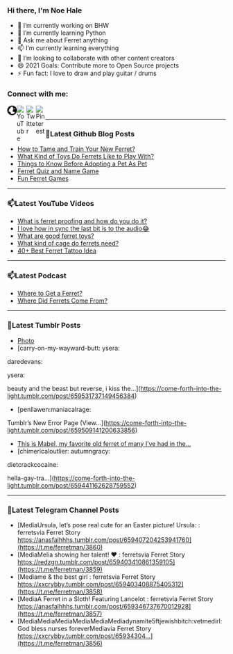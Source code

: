 ### Hi there, I'm Noe Hale

- 🔭 I’m currently working on BHW
- 🌱 I’m currently learning Python
- 💬 Ask me about Ferret anything
- 📫 I’m currently learning everything
- 🔭 I’m looking to collaborate with other content creators
- 😄 2021 Goals: Contribute more to Open Source projects
- ⚡ Fun fact: I love to draw and play guitar / drums

### Connect with me:

[<img align="left" alt="ferretvoice.com" width="22px" src="https://raw.githubusercontent.com/iconic/open-iconic/master/svg/globe.svg" />](https://ferretvoice.com)
[<img align="left" alt="YouTube" width="22px" src="https://cdn.jsdelivr.net/npm/simple-icons@v3/icons/youtube.svg" />](https://www.youtube.com/channel/UCk665XTfaMLVwFVWUmgnDiw)
[<img align="left" alt="Twitter" width="22px" src="https://cdn.jsdelivr.net/npm/simple-icons@v3/icons/twitter.svg" />](https://twitter.com/voiceferret)
[<img align="left" alt="Pinterest" width="22px" src="https://cdn.jsdelivr.net/npm/simple-icons@v3/icons/pinterest.svg" />](https://www.pinterest.com/voiceferret/)

<br />

---
### 🔭Latest Github Blog Posts
<!-- GITHUB:START -->
- [How to Tame and Train Your New Ferret?](http://noehale.github.io/how-to-tame-and-train-your-new-ferret/)
- [What Kind of Toys Do Ferrets Like to Play With?](http://noehale.github.io/what-kind-of-toys-do-ferrets-like-to-play-with/)
- [Things to Know Before Adopting a Pet As Pet](http://noehale.github.io/things-to-know-before-adopting-a-pet-as-pet/)
- [Ferret Quiz and Name Game](http://noehale.github.io/ferret-quiz/)
- [Fun Ferret Games](http://noehale.github.io/fun-ferret-games/)
<!-- GITHUB:END -->
---
### 📫Latest YouTube Videos

<!-- YOUTUBE:START -->
- [What is ferret proofing and how do you do it?](https://www.youtube.com/watch?v=81Syh_DJBQQ)
- [I love how in sync the last bit is to the audio😂](https://www.youtube.com/watch?v=WHBeGHwSlGY)
- [What are good ferret toys?](https://www.youtube.com/watch?v=tPxRilBzc0s)
- [What kind of cage do ferrets need?](https://www.youtube.com/watch?v=xzz6hC3sR5A)
- [40+ Best Ferret Tattoo Idea](https://www.youtube.com/watch?v=KIKqduR6Xcs)
<!-- YOUTUBE:END -->

---
### 📫Latest Podcast

<!-- PODCAST:START -->
- [Where to Get a Ferret?](https://anchor.fm/ferretvoice/episodes/Where-to-Get-a-Ferret-erurfu)
- [Where Did Ferrets Come From?](https://anchor.fm/ferretvoice/episodes/Where-Did-Ferrets-Come-From-eruq8g)
<!-- PODCAST:END -->
---
### 📝Latest Tumblr Posts

<!-- TUMBLR:START -->
- [Photo](https://come-forth-into-the-light.tumblr.com/post/659577027172646912)
- [carry-on-my-wayward-butt:
ysera:

daredevans:

ysera:

beauty and the beast but reverse, i kiss the...](https://come-forth-into-the-light.tumblr.com/post/659531737149456384)
- [penllawen:maniacalrage:

Tumblr’s New Error Page (View...](https://come-forth-into-the-light.tumblr.com/post/659509141200633856)
- [This is Mabel, my favorite old ferret of many I’ve had in the...](https://come-forth-into-the-light.tumblr.com/post/659486444306513921)
- [chimericaloutlier:
autumngracy:

dietcrackcocaine:

hella-gay-tra...](https://come-forth-into-the-light.tumblr.com/post/659441162628759552)
<!-- TUMBLR:END -->
---
### 📝Latest Telegram Channel Posts

<!-- TELEGRAM:START -->
- [MediaUrsula, let’s pose real cute for an Easter picture! Ursula: : ferretsvia Ferret Story https://anasfalhhhs.tumblr.com/post/659407204253941760](https://t.me/ferretman/3860)
- [MediaMelia showing her talent! ❤️ : ferretsvia Ferret Story https://redzgn.tumblr.com/post/659403410861359105](https://t.me/ferretman/3859)
- [Mediame & the best girl : ferretsvia Ferret Story https://xxcrybby.tumblr.com/post/659403408875405312](https://t.me/ferretman/3858)
- [MediaA Ferret in a Sloth! Featuring Lancelot : ferretsvia Ferret Story https://anasfalhhhs.tumblr.com/post/659346737670012928](https://t.me/ferretman/3857)
- [MediaMediaMediaMediaMediaMediadynamite5ftjewishbitch:vetmedirl:God bless nurses foreverMediavia Ferret Story https://xxcrybby.tumblr.com/post/65934304...](https://t.me/ferretman/3856)
<!-- TELEGRAM:END -->
